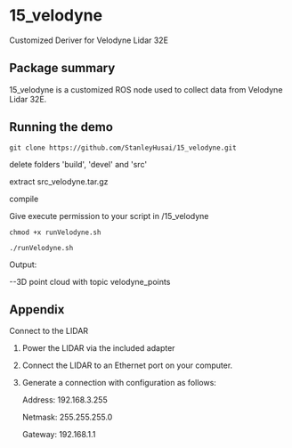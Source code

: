# 15_velodyne

Customized Deriver for Velodyne Lidar 32E

## Package summary

15_velodyne is a customized ROS node used to collect data from Velodyne Lidar 32E.

## Running the demo

`git clone https://github.com/StanleyHusai/15_velodyne.git`

delete folders 'build', 'devel' and 'src'

extract src_velodyne.tar.gz

compile

Give execute permission to your script in /15_velodyne

`chmod +x runVelodyne.sh`

`./runVelodyne.sh`

Output:

--3D point cloud with topic velodyne_points

## Appendix

Connect to the LIDAR

1. Power the LIDAR via the included adapter
2. Connect the LIDAR to an Ethernet port on your computer.
3. Generate a connection with configuration as follows:

    Address: 192.168.3.255
    
    Netmask: 255.255.255.0
    
    Gateway: 192.168.1.1
